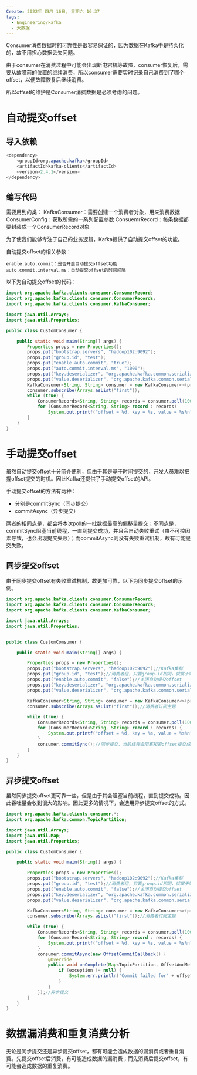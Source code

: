 ```yaml
---
Create: 2022年 四月 16日, 星期六 16:37
tags: 
  - Engineering/kafka
  - 大数据
---
```


Consumer消费数据时的可靠性是很容易保证的，因为数据在Kafka中是持久化的，故不用担心数据丢失问题。

由于consumer在消费过程中可能会出现断电宕机等故障，consumer恢复后，需要从故障前的位置的继续消费，所以consumer需要实时记录自己消费到了哪个offset，以便故障恢复后继续消费。

所以offset的维护是Consumer消费数据是必须考虑的问题。


# 自动提交offset
## 导入依赖
```java
<dependency>
	<groupId>org.apache.kafka</groupId>
	<artifactId>kafka-clients</artifactId>
	<version>2.4.1</version>
</dependency>
```

## 编写代码
需要用到的类：
	KafkaConsumer：需要创建一个消费者对象，用来消费数据
	ConsumerConfig：获取所需的一系列配置参数
	ConsuemrRecord：每条数据都要封装成一个ConsumerRecord对象
	
为了使我们能够专注于自己的业务逻辑，Kafka提供了自动提交offset的功能。 

自动提交offset的相关参数：
```
enable.auto.commit：是否开启自动提交offset功能
auto.commit.interval.ms：自动提交offset的时间间隔
```

以下为自动提交offset的代码：
```java
import org.apache.kafka.clients.consumer.ConsumerRecord;
import org.apache.kafka.clients.consumer.ConsumerRecords;
import org.apache.kafka.clients.consumer.KafkaConsumer;

import java.util.Arrays;
import java.util.Properties;

public class CustomConsumer {

    public static void main(String[] args) {
        Properties props = new Properties();
        props.put("bootstrap.servers", "hadoop102:9092");
        props.put("group.id", "test");
        props.put("enable.auto.commit", "true");
        props.put("auto.commit.interval.ms", "1000");
        props.put("key.deserializer", "org.apache.kafka.common.serialization.StringDeserializer");
        props.put("value.deserializer", "org.apache.kafka.common.serialization.StringDeserializer");
        KafkaConsumer<String, String> consumer = new KafkaConsumer<>(props);
        consumer.subscribe(Arrays.asList("first"));
        while (true) {
            ConsumerRecords<String, String> records = consumer.poll(100);
            for (ConsumerRecord<String, String> record : records)
                System.out.printf("offset = %d, key = %s, value = %s%n", record.offset(), record.key(), record.value());
        }
    }
}
```

# 手动提交offset
虽然自动提交offset十分简介便利，但由于其是基于时间提交的，开发人员难以把握offset提交的时机。因此Kafka还提供了手动提交offset的API。

手动提交offset的方法有两种：
- 分别是commitSync（同步提交）
- commitAsync（异步提交）

两者的相同点是，都会将本次poll的一批数据最高的偏移量提交；不同点是，commitSync阻塞当前线程，一直到提交成功，并且会自动失败重试（由不可控因素导致，也会出现提交失败）；而commitAsync则没有失败重试机制，故有可能提交失败。

## 同步提交offset
由于同步提交offset有失败重试机制，故更加可靠，以下为同步提交offset的示例。
```java
import org.apache.kafka.clients.consumer.ConsumerRecord;
import org.apache.kafka.clients.consumer.ConsumerRecords;
import org.apache.kafka.clients.consumer.KafkaConsumer;

import java.util.Arrays;
import java.util.Properties;


public class CustomComsumer {

    public static void main(String[] args) {

        Properties props = new Properties();
        props.put("bootstrap.servers", "hadoop102:9092");//Kafka集群
        props.put("group.id", "test");//消费者组，只要group.id相同，就属于同一个消费者组
        props.put("enable.auto.commit", "false");//关闭自动提交offset
        props.put("key.deserializer", "org.apache.kafka.common.serialization.StringDeserializer");
        props.put("value.deserializer", "org.apache.kafka.common.serialization.StringDeserializer");

        KafkaConsumer<String, String> consumer = new KafkaConsumer<>(props);
        consumer.subscribe(Arrays.asList("first"));//消费者订阅主题

        while (true) {
            ConsumerRecords<String, String> records = consumer.poll(100);//消费者拉取数据
            for (ConsumerRecord<String, String> record : records) {
                System.out.printf("offset = %d, key = %s, value = %s%n", record.offset(), record.key(), record.value());
            }
            consumer.commitSync();//同步提交，当前线程会阻塞知道offset提交成功
        }
    }
}

```

## 异步提交offset
虽然同步提交offset更可靠一些，但是由于其会阻塞当前线程，直到提交成功。因此吞吐量会收到很大的影响。因此更多的情况下，会选用异步提交offset的方式。

```java
import org.apache.kafka.clients.consumer.*;
import org.apache.kafka.common.TopicPartition;

import java.util.Arrays;
import java.util.Map;
import java.util.Properties;

public class CustomConsumer {

    public static void main(String[] args) {

        Properties props = new Properties();
        props.put("bootstrap.servers", "hadoop102:9092");//Kafka集群
        props.put("group.id", "test");//消费者组，只要group.id相同，就属于同一个消费者组
        props.put("enable.auto.commit", "false");//关闭自动提交offset
        props.put("key.deserializer", "org.apache.kafka.common.serialization.StringDeserializer");
        props.put("value.deserializer", "org.apache.kafka.common.serialization.StringDeserializer");

        KafkaConsumer<String, String> consumer = new KafkaConsumer<>(props);
        consumer.subscribe(Arrays.asList("first"));//消费者订阅主题

        while (true) {
            ConsumerRecords<String, String> records = consumer.poll(100);//消费者拉取数据
            for (ConsumerRecord<String, String> record : records) {
                System.out.printf("offset = %d, key = %s, value = %s%n", record.offset(), record.key(), record.value());
            }
            consumer.commitAsync(new OffsetCommitCallback() {
                @Override
                public void onComplete(Map<TopicPartition, OffsetAndMetadata> offsets, Exception exception) {
                    if (exception != null) {
                        System.err.println("Commit failed for" + offsets);
                    }
                }
            });//异步提交
        }
    }
}
```

# 数据漏消费和重复消费分析
无论是同步提交还是异步提交offset，都有可能会造成数据的漏消费或者重复消费。先提交offset后消费，有可能造成数据的漏消费；而先消费后提交offset，有可能会造成数据的重复消费。

